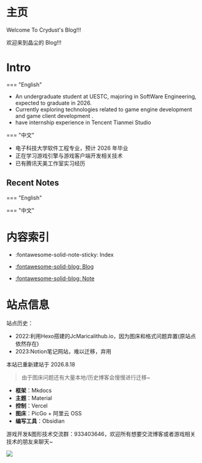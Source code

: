 # 主页
Welcome To Crydust's Blog!!!

欢迎来到晶尘的 Blog!!!
# Intro
=== "English"

- An undergraduate student at UESTC, majoring in SoftWare Engineering, expected to graduate in 2026.
- Currently exploring technologies related to game engine development and game client development .
- have internship experience in Tencent Tianmei Studio

=== "中文"

- 电子科技大学软件工程专业，预计 2026 年毕业
- 正在学习游戏引擎与游戏客户端开发相关技术
- 已有腾讯天美工作室实习经历

## Recent Notes

=== "English"

=== "中文"

<!-- RECENT NOTES -->


# 内容索引
<div class="grid cards" markdown>

- :fontawesome-solid-note-sticky: Index

- [:fontawesome-solid-blog: Blog](blog/index.md)

- [:fontawesome-solid-blog: Note](笔记主页.md)

</div>

# 站点信息


站点历史：

- 2022:利用Hexo搭建的JcMaricalithub.io，因为图床和格式问题弃置(原站点依然存在)
- 2023:Notion笔记网站，难以迁移，弃用 


本站已重新建站于 2026.8.18
> 由于图床问题还有大量本地/历史博客会慢慢进行迁移~

- **框架**：Mkdocs
- **主题**：Material
- **控制**：Vercel
- **图床**：PicGo + 阿里云 OSS
- **编写工具**：Obsidian

游戏开发&图形技术交流群：933403646，欢迎所有想要交流博客或者游戏相关技术的朋友来聊天~

![](https://crydustblog.oss-cn-chengdu.aliyuncs.com/Pasted%20image%2020240818024342.png)
